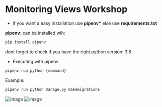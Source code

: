 # Monitoring Views Workshop

* if you want a easy installation use **pipenv\*** else use **requirements.txt**

**pipenv:** can be installed wih:

```bash
pip install pipenv
```

dont forget to check if you have the right python version: 3.8

* Executing with pipenv 
```bash
pipenv run python {command}
```
Example:
```bash
pipenv run python manage.py makemigrations 
```
![image](https://user-images.githubusercontent.com/69651610/153782300-afdf5d4a-f5b7-4289-851b-fa3e3fab4fb2.png)
![image](https://user-images.githubusercontent.com/69651610/153782346-86f2d2fd-b9e9-4631-a068-4847e04c1a90.png)

